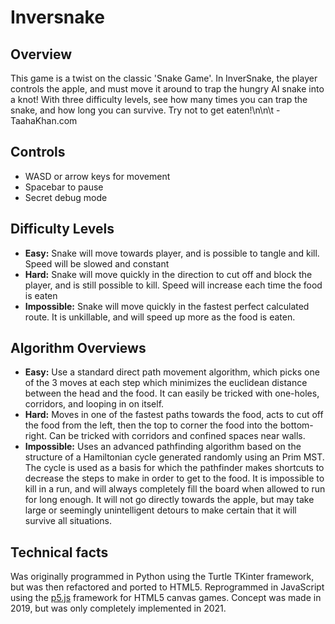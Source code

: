 # Inversnake

## Overview
This game is a twist on the classic 'Snake Game'. In InverSnake, the player controls the apple, and must move it around to trap the hungry AI snake into a knot! With three difficulty levels, see how many times you can trap the snake, and how long you can survive. Try not to get eaten!\n\n\t - TaahaKhan.com

## Controls
- WASD or arrow keys for movement
- Spacebar to pause
- Secret debug mode

## Difficulty Levels
- **Easy:** Snake will move towards player, and is possible to tangle and kill. Speed will be slowed and constant
- **Hard:** Snake will move quickly in the direction to cut off and block the player, and is still possible to kill. Speed will increase each time the food is eaten
- **Impossible:** Snake will move quickly in the fastest perfect calculated route. It is unkillable, and will speed up more as the food is eaten.

## Algorithm Overviews
- **Easy:** Use a standard direct path movement algorithm, which picks one of the 3 moves at each step which minimizes the euclidean distance between the head and the food. It can easily be tricked with one-holes, corridors, and looping in on itself.
- **Hard:** Moves in one of the fastest paths towards the food, acts to cut off the food from the left, then the top to corner the food into the bottom-right. Can be tricked with corridors and confined spaces near walls.
- **Impossible:** Uses an advanced pathfinding algorithm based on the structure of a Hamiltonian cycle generated randomly using an Prim MST. The cycle is used as a basis for which the pathfinder makes shortcuts to decrease the steps to make in order to get to the food. It is impossible to kill in a run, and will always completely fill the board when allowed to run for long enough. It will not go directly towards the apple, but may take large or seemingly unintelligent detours to make certain that it will survive all situations.

## Technical facts
Was originally programmed in Python using the Turtle TKinter framework, but was then refactored and ported to HTML5.
Reprogrammed in JavaScript using the [p5.js](https://p5js.org/) framework for HTML5 canvas games.
Concept was made in 2019, but was only completely implemented in 2021.
